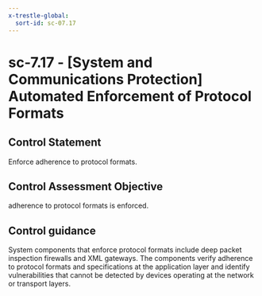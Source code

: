 ```yaml
---
x-trestle-global:
  sort-id: sc-07.17
---
```


# sc-7.17 - \[System and Communications Protection\] Automated Enforcement of Protocol Formats

## Control Statement

Enforce adherence to protocol formats.

## Control Assessment Objective

adherence to protocol formats is enforced.

## Control guidance

System components that enforce protocol formats include deep packet inspection firewalls and XML gateways. The components verify adherence to protocol formats and specifications at the application layer and identify vulnerabilities that cannot be detected by devices operating at the network or transport layers.
